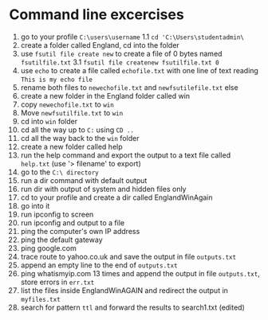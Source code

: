 Command line excercises
===

1.    go to your profile `C:\users\username`
 1.1 `cd 'C:\Users\studentadmin\`
2.    create a folder called England, cd into the folder
3.    use `fsutil file create new` to create a file of 0 bytes named `fsutilfile.txt`
3.1 `fsutil file createnew fsutilfile.txt 0`
4.    use `echo` to create a file called `echofile.txt` with one line of text reading `This is my echo file`
5.    rename both files to `newechofile.txt` and `newfsutilefile.txt` else
6.    create a new folder in the England folder called win
7.    copy `newechofile.txt` to `win`
8.    Move `newfsutilfile.txt` to `win`
9.    cd into `win` folder
10.    cd all the way up to `C:` using `CD ..`
11.    cd all the way back to the `win` folder
12.    create a new folder called help
13.    run the help command and export the output to a text file called `help.txt`  (use '> filename' to export)
14.    go to the `C:\ directory`
15.    run a dir command with default output
16.    run dir with output of system and hidden files only
17.    cd to your profile and create a dir called EnglandWinAgain
18.    go into it
19.    run ipconfig to screen
20.    run ipconfig and output to a file
21.    ping the computer's own IP address
22.    ping the default gateway
23.    ping google.com
24.    trace route to yahoo.co.uk and save the output in file `outputs.txt`
25.    append an empty line to the end of `outputs.txt`
26.    ping whatismyip.com 13 times and append the output in file `outputs.txt`, store errors in `err.txt`
27.    list the files inside EnglandWinAGAIN and redirect the output in `myfiles.txt`
28.    search for pattern `ttl` and forward the results to search1.txt (edited)